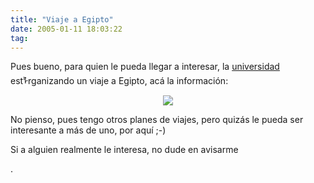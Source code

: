 ```yaml
---
title: "Viaje a Egipto"
date: 2005-01-11 18:03:22
tag: 
---
```

<p>Pues bueno, para quien le pueda llegar a interesar, la <a href="http://www.uia.mx">universidad</a> estᠯrganizando un viaje a Egipto, acá la información:</p>
<p align="center">
<a href="http://www.damog.net/files/pics/viaje-egipto.jpg"><img src="http://www.damog.net/files/pics/viaje-egipto-thumb.jpg"/></a>
</p>
<p>No pienso, pues tengo otros planes de viajes, pero quizás le pueda ser interesante a más de uno, por aquí ;-)</p>
<p>Si a alguien realmente le interesa, no dude en avisarme</p>
<p>.<br/><br/></p>
